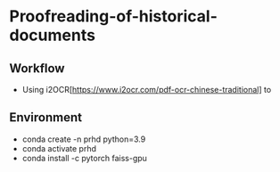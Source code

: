 # Proofreading-of-historical-documents

## Workflow

- Using i2OCR[https://www.i2ocr.com/pdf-ocr-chinese-traditional] to 

## Environment

- conda create -n prhd python=3.9
- conda activate prhd
- conda install -c pytorch faiss-gpu